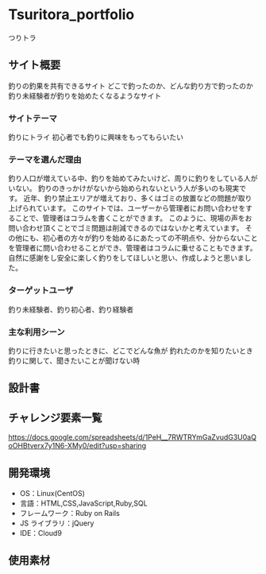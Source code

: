 # Tsuritora_portfolio
つりトラ

## サイト概要

釣りの釣果を共有できるサイト
どこで釣ったのか、どんな釣り方で釣ったのか
釣り未経験者が釣りを始めたくなるようなサイト


### サイトテーマ

釣りにトライ
初心者でも釣りに興味をもってもらいたい

### テーマを選んだ理由

釣り人口が増えている中、釣りを始めてみたいけど、周りに釣りをしている人がいない。
釣りのきっかけがないから始められないという人が多いのも現実です。
近年、釣り禁止エリアが増えており、多くはゴミの放置などの問題が取り上げられています。
このサイトでは、ユーザーから管理者にお問い合わせをすることで、管理者はコラムを書くことができます。
このように、現場の声をお問い合わせ頂くことでゴミ問題は削減できるのではないかと考えています。
その他にも、初心者の方々が釣りを始めるにあたっての不明点や、分からないことを管理者に問い合わせることができ、管理者はコラムに乗せることもできます。
自然に感謝をし安全に楽しく釣りをしてほしいと思い、作成しようと思いました。



### ターゲットユーザ

釣り未経験者、釣り初心者、釣り経験者

### 主な利用シーン

釣りに行きたいと思ったときに、どこでどんな魚が
釣れたのかを知りたいとき
釣りに関して、聞きたいことが聞けない時

## 設計書



## チャレンジ要素一覧

https://docs.google.com/spreadsheets/d/1PeH__7RWTRYmGaZvudG3U0aQoOHBtverx7y1N6-XMy0/edit?usp=sharing

## 開発環境

- OS：Linux(CentOS)
- 言語：HTML,CSS,JavaScript,Ruby,SQL
- フレームワーク：Ruby on Rails
- JS ライブラリ：jQuery
- IDE：Cloud9

## 使用素材

